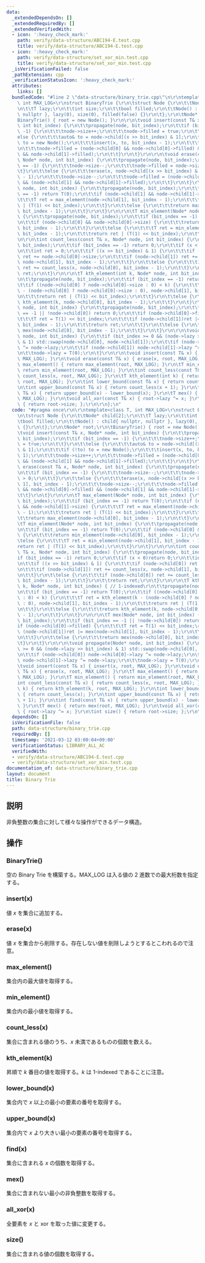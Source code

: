 ```yaml
---
data:
  _extendedDependsOn: []
  _extendedRequiredBy: []
  _extendedVerifiedWith:
  - icon: ':heavy_check_mark:'
    path: verify/data-structure/ABC194-E.test.cpp
    title: verify/data-structure/ABC194-E.test.cpp
  - icon: ':heavy_check_mark:'
    path: verify/data-structure/set_xor_min.test.cpp
    title: verify/data-structure/set_xor_min.test.cpp
  _isVerificationFailed: false
  _pathExtension: cpp
  _verificationStatusIcon: ':heavy_check_mark:'
  attributes:
    links: []
  bundledCode: "#line 2 \"data-structure/binary_trie.cpp\"\n\r\ntemplate<class T,\
    \ int MAX_LOG>\r\nstruct BinaryTrie {\r\n\tstruct Node {\r\n\t\tNode* child[2];\r\
    \n\t\tT lazy;\r\n\t\tint size;\r\n\t\tbool filled;\r\n\t\tNode() : child{ nullptr,\
    \ nullptr }, lazy(0), size(0), filled(false) {}\r\n\t};\r\n\tNode* root;\r\n\t\
    BinaryTrie() { root = new Node(); }\r\n\r\n\tvoid insert(const T& x, Node* node,\
    \ int bit_index) {\r\n\t\tpropagate(node, bit_index);\r\n\t\tif (bit_index ==\
    \ -1) {\r\n\t\t\tnode->size++;\r\n\t\t\tnode->filled = true;\r\n\t\t}\r\n\t\t\
    else {\r\n\t\t\tauto& to = node->child[(x >> bit_index) & 1];\r\n\t\t\tif (!to)\
    \ to = new Node();\r\n\t\t\tinsert(x, to, bit_index - 1);\r\n\t\t\tnode->size++;\r\
    \n\t\t\tnode->filled = (node->child[0] && node->child[0]->filled) && (node->child[1]\
    \ && node->child[1]->filled);\r\n\t\t}\r\n\t}\r\n\r\n\tvoid erase(const T& x,\
    \ Node* node, int bit_index) {\r\n\t\tpropagate(node, bit_index);\r\n\t\tif (bit_index\
    \ == -1) {\r\n\t\t\tnode->size--;\r\n\t\t\tnode->filled = node->size > 0;\r\n\t\
    \t}\r\n\t\telse {\r\n\t\t\terase(x, node->child[(x >> bit_index) & 1], bit_index\
    \ - 1);\r\n\t\t\tnode->size--;\r\n\t\t\tnode->filled = (node->child[0] && node->child[0]->filled)\
    \ && (node->child[1] && node->child[1]->filled);\r\n\t\t}\r\n\t}\r\n\r\n\tT max_element(Node*\
    \ node, int bit_index) {\r\n\t\tpropagate(node, bit_index);\r\n\t\tif (bit_index\
    \ == -1) return T(0);\r\n\t\tif (node->child[1] && node->child[1]->size) {\r\n\
    \t\t\tT ret = max_element(node->child[1], bit_index - 1);\r\n\t\t\treturn ret\
    \ | (T(1) << bit_index);\r\n\t\t}\r\n\t\telse {\r\n\t\t\treturn max_element(node->child[0],\
    \ bit_index - 1);\r\n\t\t}\r\n\t}\r\n\r\n\tT min_element(Node* node, int bit_index)\
    \ {\r\n\t\tpropagate(node, bit_index);\r\n\t\tif (bit_index == -1) return T(0);\r\
    \n\t\tif (node->child[0] && node->child[0]->size) {\r\n\t\t\treturn min_element(node->child[0],\
    \ bit_index - 1);\r\n\t\t}\r\n\t\telse {\r\n\t\t\tT ret = min_element(node->child[1],\
    \ bit_index - 1);\r\n\t\t\treturn ret | (T(1) << bit_index);\r\n\t\t}\r\n\t}\r\
    \n\r\n\tint count_less(const T& x, Node* node, int bit_index) {\r\n\t\tpropagate(node,\
    \ bit_index);\r\n\t\tif (bit_index == -1) return 0;\r\n\t\tif (x < 0)return 0;\r\
    \n\t\tint ret = 0;\r\n\t\tif ((x >> bit_index) & 1) {\r\n\t\t\tif (node->child[0])\
    \ ret += node->child[0]->size;\r\n\t\t\tif (node->child[1]) ret += count_less(x,\
    \ node->child[1], bit_index - 1);\r\n\t\t}\r\n\t\telse {\r\n\t\t\tif (node->child[0])\
    \ ret += count_less(x, node->child[0], bit_index - 1);\r\n\t\t}\r\n\t\treturn\
    \ ret;\r\n\t}\r\n\r\n\tT kth_element(int k, Node* node, int bit_index) { // 1-indexed\r\
    \n\t\tpropagate(node, bit_index);\r\n\t\tif (bit_index == -1) return T(0);\r\n\
    \t\tif ((node->child[0] ? node->child[0]->size : 0) < k) {\r\n\t\t\tT ret = kth_element(k\
    \ - (node->child[0] ? node->child[0]->size : 0), node->child[1], bit_index - 1);\r\
    \n\t\t\treturn ret | (T(1) << bit_index);\r\n\t\t}\r\n\t\telse {\r\n\t\t\treturn\
    \ kth_element(k, node->child[0], bit_index - 1);\r\n\t\t}\r\n\t}\r\n\r\n\tT mex(Node*\
    \ node, int bit_index) {\r\n\t\tpropagate(node, bit_index);\r\n\t\tif (bit_index\
    \ == -1 || !node->child[0]) return 0;\r\n\t\tif (node->child[0]->filled) {\r\n\
    \t\t\tT ret = T(1) << bit_index;\r\n\t\t\tif (node->child[1])ret |= mex(node->child[1],\
    \ bit_index - 1);\r\n\t\t\treturn ret;\r\n\t\t}\r\n\t\telse {\r\n\t\t\treturn\
    \ mex(node->child[0], bit_index - 1);\r\n\t\t}\r\n\t}\r\n\r\n\tvoid propagate(Node*\
    \ node, int bit_index) {\r\n\t\tif (bit_index >= 0 && (node->lazy >> bit_index)\
    \ & 1) std::swap(node->child[0], node->child[1]);\r\n\t\tif (node->child[0]) node->child[0]->lazy\
    \ ^= node->lazy;\r\n\t\tif (node->child[1]) node->child[1]->lazy ^= node->lazy;\r\
    \n\t\tnode->lazy = T(0);\r\n\t}\r\n\r\n\tvoid insert(const T& x) { insert(x, root,\
    \ MAX_LOG); }\r\n\tvoid erase(const T& x) { erase(x, root, MAX_LOG); }\r\n\tT\
    \ max_element() { return max_element(root, MAX_LOG); }\r\n\tT min_element() {\
    \ return min_element(root, MAX_LOG); }\r\n\tint count_less(const T& x) { return\
    \ count_less(x, root, MAX_LOG); }\r\n\tT kth_element(int k) { return kth_element(k,\
    \ root, MAX_LOG); }\r\n\tint lower_bound(const T& x) { return count_less(x); }\r\
    \n\tint upper_bound(const T& x) { return count_less(x + 1); }\r\n\tint find(const\
    \ T& x) { return upper_bound(x) - lower_bound(x); }\r\n\tT mex() { return mex(root,\
    \ MAX_LOG); }\r\n\tvoid all_xor(const T& x) { root->lazy ^= x; }\r\n\tint size()\
    \ { return root->size; };\r\n\r\n};\n"
  code: "#pragma once\r\n\r\ntemplate<class T, int MAX_LOG>\r\nstruct BinaryTrie {\r\
    \n\tstruct Node {\r\n\t\tNode* child[2];\r\n\t\tT lazy;\r\n\t\tint size;\r\n\t\
    \tbool filled;\r\n\t\tNode() : child{ nullptr, nullptr }, lazy(0), size(0), filled(false)\
    \ {}\r\n\t};\r\n\tNode* root;\r\n\tBinaryTrie() { root = new Node(); }\r\n\r\n\
    \tvoid insert(const T& x, Node* node, int bit_index) {\r\n\t\tpropagate(node,\
    \ bit_index);\r\n\t\tif (bit_index == -1) {\r\n\t\t\tnode->size++;\r\n\t\t\tnode->filled\
    \ = true;\r\n\t\t}\r\n\t\telse {\r\n\t\t\tauto& to = node->child[(x >> bit_index)\
    \ & 1];\r\n\t\t\tif (!to) to = new Node();\r\n\t\t\tinsert(x, to, bit_index -\
    \ 1);\r\n\t\t\tnode->size++;\r\n\t\t\tnode->filled = (node->child[0] && node->child[0]->filled)\
    \ && (node->child[1] && node->child[1]->filled);\r\n\t\t}\r\n\t}\r\n\r\n\tvoid\
    \ erase(const T& x, Node* node, int bit_index) {\r\n\t\tpropagate(node, bit_index);\r\
    \n\t\tif (bit_index == -1) {\r\n\t\t\tnode->size--;\r\n\t\t\tnode->filled = node->size\
    \ > 0;\r\n\t\t}\r\n\t\telse {\r\n\t\t\terase(x, node->child[(x >> bit_index) &\
    \ 1], bit_index - 1);\r\n\t\t\tnode->size--;\r\n\t\t\tnode->filled = (node->child[0]\
    \ && node->child[0]->filled) && (node->child[1] && node->child[1]->filled);\r\n\
    \t\t}\r\n\t}\r\n\r\n\tT max_element(Node* node, int bit_index) {\r\n\t\tpropagate(node,\
    \ bit_index);\r\n\t\tif (bit_index == -1) return T(0);\r\n\t\tif (node->child[1]\
    \ && node->child[1]->size) {\r\n\t\t\tT ret = max_element(node->child[1], bit_index\
    \ - 1);\r\n\t\t\treturn ret | (T(1) << bit_index);\r\n\t\t}\r\n\t\telse {\r\n\t\
    \t\treturn max_element(node->child[0], bit_index - 1);\r\n\t\t}\r\n\t}\r\n\r\n\
    \tT min_element(Node* node, int bit_index) {\r\n\t\tpropagate(node, bit_index);\r\
    \n\t\tif (bit_index == -1) return T(0);\r\n\t\tif (node->child[0] && node->child[0]->size)\
    \ {\r\n\t\t\treturn min_element(node->child[0], bit_index - 1);\r\n\t\t}\r\n\t\
    \telse {\r\n\t\t\tT ret = min_element(node->child[1], bit_index - 1);\r\n\t\t\t\
    return ret | (T(1) << bit_index);\r\n\t\t}\r\n\t}\r\n\r\n\tint count_less(const\
    \ T& x, Node* node, int bit_index) {\r\n\t\tpropagate(node, bit_index);\r\n\t\t\
    if (bit_index == -1) return 0;\r\n\t\tif (x < 0)return 0;\r\n\t\tint ret = 0;\r\
    \n\t\tif ((x >> bit_index) & 1) {\r\n\t\t\tif (node->child[0]) ret += node->child[0]->size;\r\
    \n\t\t\tif (node->child[1]) ret += count_less(x, node->child[1], bit_index - 1);\r\
    \n\t\t}\r\n\t\telse {\r\n\t\t\tif (node->child[0]) ret += count_less(x, node->child[0],\
    \ bit_index - 1);\r\n\t\t}\r\n\t\treturn ret;\r\n\t}\r\n\r\n\tT kth_element(int\
    \ k, Node* node, int bit_index) { // 1-indexed\r\n\t\tpropagate(node, bit_index);\r\
    \n\t\tif (bit_index == -1) return T(0);\r\n\t\tif ((node->child[0] ? node->child[0]->size\
    \ : 0) < k) {\r\n\t\t\tT ret = kth_element(k - (node->child[0] ? node->child[0]->size\
    \ : 0), node->child[1], bit_index - 1);\r\n\t\t\treturn ret | (T(1) << bit_index);\r\
    \n\t\t}\r\n\t\telse {\r\n\t\t\treturn kth_element(k, node->child[0], bit_index\
    \ - 1);\r\n\t\t}\r\n\t}\r\n\r\n\tT mex(Node* node, int bit_index) {\r\n\t\tpropagate(node,\
    \ bit_index);\r\n\t\tif (bit_index == -1 || !node->child[0]) return 0;\r\n\t\t\
    if (node->child[0]->filled) {\r\n\t\t\tT ret = T(1) << bit_index;\r\n\t\t\tif\
    \ (node->child[1])ret |= mex(node->child[1], bit_index - 1);\r\n\t\t\treturn ret;\r\
    \n\t\t}\r\n\t\telse {\r\n\t\t\treturn mex(node->child[0], bit_index - 1);\r\n\t\
    \t}\r\n\t}\r\n\r\n\tvoid propagate(Node* node, int bit_index) {\r\n\t\tif (bit_index\
    \ >= 0 && (node->lazy >> bit_index) & 1) std::swap(node->child[0], node->child[1]);\r\
    \n\t\tif (node->child[0]) node->child[0]->lazy ^= node->lazy;\r\n\t\tif (node->child[1])\
    \ node->child[1]->lazy ^= node->lazy;\r\n\t\tnode->lazy = T(0);\r\n\t}\r\n\r\n\
    \tvoid insert(const T& x) { insert(x, root, MAX_LOG); }\r\n\tvoid erase(const\
    \ T& x) { erase(x, root, MAX_LOG); }\r\n\tT max_element() { return max_element(root,\
    \ MAX_LOG); }\r\n\tT min_element() { return min_element(root, MAX_LOG); }\r\n\t\
    int count_less(const T& x) { return count_less(x, root, MAX_LOG); }\r\n\tT kth_element(int\
    \ k) { return kth_element(k, root, MAX_LOG); }\r\n\tint lower_bound(const T& x)\
    \ { return count_less(x); }\r\n\tint upper_bound(const T& x) { return count_less(x\
    \ + 1); }\r\n\tint find(const T& x) { return upper_bound(x) - lower_bound(x);\
    \ }\r\n\tT mex() { return mex(root, MAX_LOG); }\r\n\tvoid all_xor(const T& x)\
    \ { root->lazy ^= x; }\r\n\tint size() { return root->size; };\r\n\r\n};"
  dependsOn: []
  isVerificationFile: false
  path: data-structure/binary_trie.cpp
  requiredBy: []
  timestamp: '2021-03-12 03:00:04+09:00'
  verificationStatus: LIBRARY_ALL_AC
  verifiedWith:
  - verify/data-structure/ABC194-E.test.cpp
  - verify/data-structure/set_xor_min.test.cpp
documentation_of: data-structure/binary_trie.cpp
layout: document
title: Binary Trie
---
```


## 説明
非負整数の集合に対して様々な操作ができるデータ構造。

## 操作
### BinaryTrie()
空の Binary Trie を構築する。MAX_LOG は入る値の $2$ 進数での最大桁数を指定する。
### insert(x)
値 $x$ を集合に追加する。
### erase(x)
値 $x$ を集合から削除する。存在しない値を削除しようとするとこわれるので注意。
### max_element()
集合内の最大値を取得する。
### min_element()
集合内の最小値を取得する。
### count_less(x)
集合に含まれる値のうち、$x$ 未満であるものの個数を数える。
### kth_element(k)
昇順で $k$ 番目の値を取得する。$k$ は 1-indexed であることに注意。
### lower_bound(x)
集合内で $x$ 以上の最小の要素の番号を取得する。
### upper_bound(x)
集合内で $x$ より大きい最小の要素の番号を取得する。
### find(x)
集合に含まれる $x$ の個数を取得する。
### mex()
集合に含まれない最小の非負整数を取得する。
### all_xor(x)
全要素を $x$ と xor を取った値に変更する。
### size()
集合に含まれる値の個数を取得する。